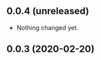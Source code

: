 0.0.4 (unreleased)
------------------

- Nothing changed yet.


0.0.3 (2020-02-20)
------------------